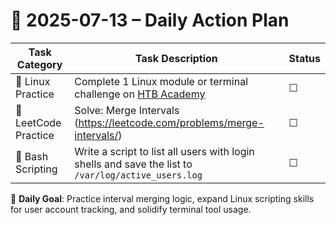 # 📌 2025-07-13 – Daily Action Plan

| Task Category         | Task Description                                                                                                       | Status |
|----------------------|--------------------------------------------------------------------------------------------------------------------------|--------|
| 🐧 Linux Practice      | Complete 1 Linux module or terminal challenge on [HTB Academy](https://academy.hackthebox.com/)                         | ☐      |
| 🧠 LeetCode Practice   | Solve: Merge Intervals (https://leetcode.com/problems/merge-intervals/)                                                 | ☐      |
| 📜 Bash Scripting      | Write a script to list all users with login shells and save the list to `/var/log/active_users.log`                    | ☐      |

🎯 **Daily Goal**: Practice interval merging logic, expand Linux scripting skills for user account tracking, and solidify terminal tool usage.
